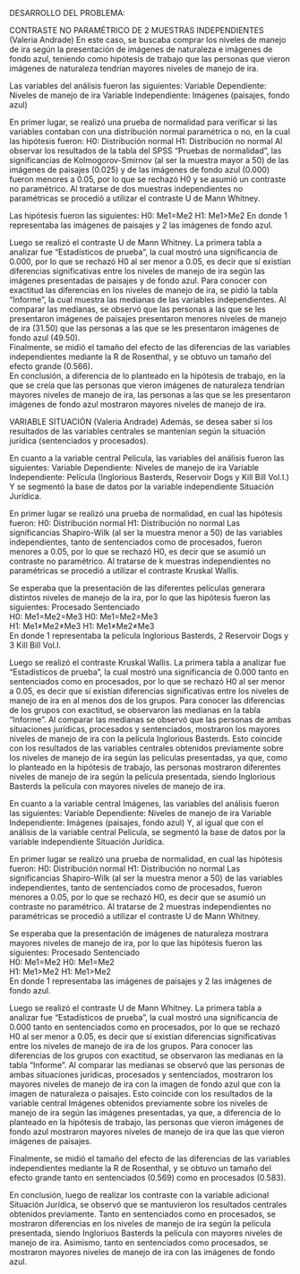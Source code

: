 DESARROLLO DEL PROBLEMA: 

CONTRASTE NO PARAMÉTRICO DE 2 MUESTRAS INDEPENDIENTES (Valeria Andrade)
En este caso, se buscaba comprar los niveles de manejo de ira según la presentación de imágenes de naturaleza e imágenes de fondo azul, teniendo como hipótesis de trabajo que las personas que vieron imágenes de naturaleza tendrían mayores niveles de manejo de ira. 

Las variables del análisis fueron las siguientes:
Variable Dependiente: Niveles de manejo de ira
Variable Independiente: Imágenes (paisajes, fondo azul)

En primer lugar, se realizó una prueba de normalidad para verificar si las variables contaban con una distribución normal paramétrica o no, en la cual las hipótesis fueron:
H0: Distribución normal
H1: Distribución no normal
Al observar los resultados de la tabla del SPSS “Pruebas de normalidad”, las significancias de Kolmogorov-Smirnov (al ser la muestra mayor a 50) de las imágenes de paisajes (0.025) y de las imágenes de fondo azul (0.000) fueron menores a 0.05, por lo que se rechazó H0 y se asumió un contraste no paramétrico. Al tratarse de dos muestras independientes no paramétricas se procedió a utilizar el contraste U de Mann Whitney.

Las hipótesis fueron las siguientes:
H0: Me1=Me2
H1: Me1>Me2
En donde 1 representaba las imágenes de paisajes y 2 las imágenes de fondo azul. 

Luego se realizó el contraste U de Mann Whitney. La primera tabla a analizar fue “Estadísticos de prueba”, la cual mostró una significancia de 0.000, por lo que se rechazó H0 al ser menor a 0.05, es decir que sí existían diferencias significativas entre los niveles de manejo de ira según las imágenes presentadas de paisajes y de fondo azul. 
Para conocer con exactitud las diferencias en los niveles de manejo de ira, se pidió la tabla “Informe”, la cual muestra las medianas de las variables independientes. Al comparar las medianas, se observó que las personas a las que se les presentaron imágenes de paisajes presentaron menores niveles de manejo de ira (31.50) que las personas a las que se les presentaron imágenes de fondo azul (49.50). 							
Finalmente, se midió el tamaño del efecto de las diferencias de las variables independientes mediante la R de Rosenthal, y se obtuvo un tamaño del efecto grande (0.566). 	
En conclusión, a diferencia de lo planteado en la hipótesis de trabajo, en la que se creía que las personas que vieron imágenes de naturaleza tendrían mayores niveles de manejo de ira, las personas a las que se les presentaron imágenes de fondo azul mostraron mayores niveles de manejo de ira. 

VARIABLE SITUACIÓN	(Valeria Andrade)
Además, se desea saber si los resultados de las variables centrales se mantenían según la situación jurídica (sentenciados y procesados).

En cuanto a la variable central Película, las variables del análisis fueron las siguientes:
Variable Dependiente: Niveles de manejo de ira
Variable Independiente: Película (Inglorious Basterds, Reservoir Dogs y Kill Bill Vol.I.)
Y se segmentó la base de datos por la variable independiente Situación Jurídica.

En primer lugar se realizó una prueba de normalidad, en cual las hipótesis fueron:
H0: Distribución normal
H1: Distribución no normal
Las significancias Shapiro-Wilk (al ser la muestra menor a 50) de las variables independientes, tanto de sentenciados como de procesados, fueron menores a 0.05, por lo que se rechazó H0, es decir que se asumió un contraste no paramétrico. Al tratarse de k muestras independientes no paramétricas se procedió a utilizar el contraste Kruskal Wallis.

Se esperaba que la presentación de las diferentes películas generara distintos niveles de manejo de la ira, por lo que las hipótesis fueron las siguientes:
Procesado					  Sentenciado			
H0: Me1=Me2=Me3			H0: Me1=Me2=Me3			
H1: Me1≠Me2≠Me3			H1: Me1≠Me2≠Me3		
En donde 1 representaba la película Inglorious Basterds, 2 Reservoir Dogs y 3 Kill Bill Vol.I.		

Luego se realizó el contraste Kruskal Wallis. La primera tabla a analizar fue “Estadísticos de prueba”, la cual mostró una significancia de 0.000 tanto en sentenciados como en procesados, por lo que se rechazó H0 al ser menor a 0.05, es decir que sí existían diferencias significativas entre los niveles de manejo de ira en al menos dos de los grupos. 
Para conocer las diferencias de los grupos con exactitud, se observaron las medianas en la tabla “Informe”. Al comparar las medianas se observó que las personas de ambas situaciones jurídicas, procesados y sentenciados, mostraron los mayores niveles de manejo de ira con la película Inglorious Basterds. Esto coincide con los resultados de las variables centrales obtenidos previamente sobre los niveles de manejo de ira según las películas presentadas, ya que, como lo planteado en la hipótesis de trabajo, las personas mostraron diferentes niveles de manejo de ira según la película presentada, siendo Inglorious Basterds la película con mayores niveles de manejo de ira. 

En cuanto a la variable central Imágenes, las variables del análisis fueron las siguientes:
Variable Dependiente: Niveles de manejo de ira
Variable Independiente: Imágenes (paisajes, fondo azul)
Y, al igual que con el análisis de la variable central Película, se segmentó la base de datos por la variable independiente Situación Jurídica.

En primer lugar se realizó una prueba de normalidad, en cual las hipótesis fueron:
H0: Distribución normal
H1: Distribución no normal
Las significancias Shapiro-Wilk (al ser la muestra menor a 50) de las variables independientes, tanto de sentenciados como de procesados, fueron menores a 0.05, por lo que se rechazó H0, es decir que se asumió un contraste no paramétrico. Al tratarse de 2 muestras independientes no paramétricas se procedió a utilizar el contraste U de Mann Whitney.

Se esperaba que la presentación de imágenes de naturaleza mostrara mayores niveles de manejo de ira, por lo que las hipótesis fueron las siguientes:
Procesado				  Sentenciado	
H0: Me1=Me2 			H0: Me1=Me2 	
H1: Me1>Me2 			H1: Me1>Me2 	
En donde 1 representaba las imágenes de paisajes y 2 las imágenes de fondo azul. 

Luego se realizó el contraste U de Mann Whitney. La primera tabla a analizar fue “Estadísticos de prueba”, la cual mostró una significancia de 0.000 tanto en sentenciados como en procesados, por lo que se rechazó H0 al ser menor a 0.05, es decir que sí existían diferencias significativas entre los niveles de manejo de ira de los grupos.
Para conocer las diferencias de los grupos con exactitud, se observaron las medianas en la tabla “Informe”. Al comparar las medianas se observó que las personas de ambas situaciones jurídicas, procesados y sentenciados, mostraron los mayores niveles de manejo de ira con la imagen de fondo azul que con la imagen de naturaleza o paisajes. Esto coincide con los resultados de la variable central Imágenes obtenidos previamente sobre los niveles de manejo de ira según las imágenes presentadas, ya que, a diferencia de lo planteado en la hipótesis de trabajo, las personas que vieron imágenes de fondo azul mostraron mayores niveles de manejo de ira que las que vieron imágenes de paisajes.

Finalmente, se midió el tamaño del efecto de las diferencias de las variables independientes mediante la R de Rosenthal, y se obtuvo un tamaño del efecto grande tanto en sentenciados (0.569) como en procesados (0.583). 

En conclusión, luego de realizar los contraste con la variable adicional Situación Jurídica, se observó que se mantuvieron los resultados centrales obtenidos previamente. Tanto en sentenciados como en procesados, se mostraron diferencias en los niveles de manejo de ira según la película presentada, siendo Ingloriuos Basterds la película con mayores niveles de manejo de ira. Asimismo, tanto en sentenciados	como procesados, se mostraron mayores niveles de manejo de ira con las imágenes de fondo azul. 	
